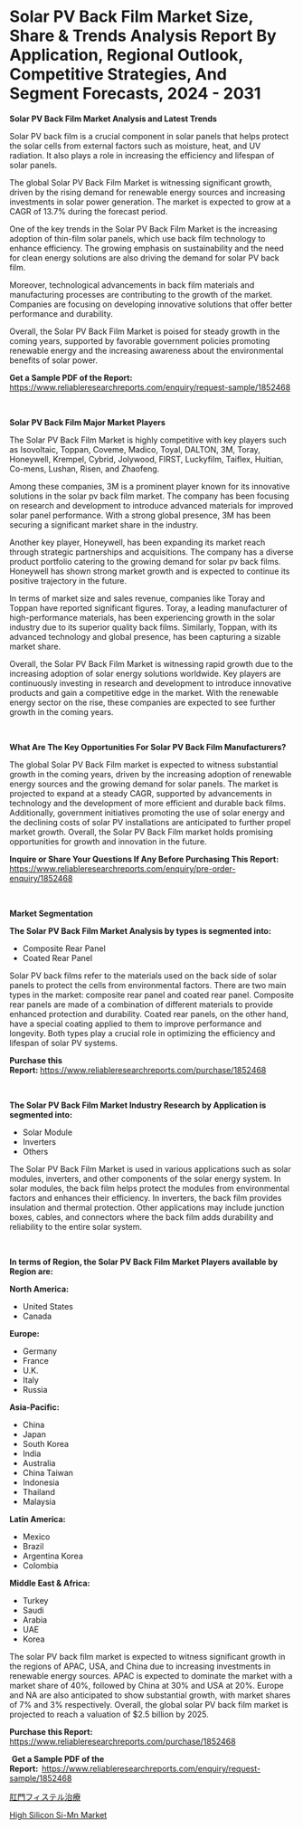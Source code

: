 <p><h1>Solar PV Back Film Market Size, Share & Trends Analysis Report By Application, Regional Outlook, Competitive Strategies, And Segment Forecasts, 2024 - 2031</h1></p><p><strong>Solar PV Back Film Market Analysis and Latest Trends</strong></p>
<p><p> </p><p>Solar PV back film is a crucial component in solar panels that helps protect the solar cells from external factors such as moisture, heat, and UV radiation. It also plays a role in increasing the efficiency and lifespan of solar panels. </p><p>The global Solar PV Back Film Market is witnessing significant growth, driven by the rising demand for renewable energy sources and increasing investments in solar power generation. The market is expected to grow at a CAGR of 13.7% during the forecast period. </p><p>One of the key trends in the Solar PV Back Film Market is the increasing adoption of thin-film solar panels, which use back film technology to enhance efficiency. The growing emphasis on sustainability and the need for clean energy solutions are also driving the demand for solar PV back film. </p><p>Moreover, technological advancements in back film materials and manufacturing processes are contributing to the growth of the market. Companies are focusing on developing innovative solutions that offer better performance and durability. </p><p>Overall, the Solar PV Back Film Market is poised for steady growth in the coming years, supported by favorable government policies promoting renewable energy and the increasing awareness about the environmental benefits of solar power.</p></p>
<p><strong>Get a Sample PDF of the Report:&nbsp;</strong> <a href="https://www.reliableresearchreports.com/enquiry/request-sample/1852468">https://www.reliableresearchreports.com/enquiry/request-sample/1852468</a></p>
<p>&nbsp;</p>
<p><strong>Solar PV Back Film Major Market Players</strong></p>
<p><p>The Solar PV Back Film Market is highly competitive with key players such as Isovoltaic, Toppan, Coveme, Madico, Toyal, DALTON, 3M, Toray, Honeywell, Krempel, Cybrid, Jolywood, FIRST, Luckyfilm, Taiflex, Huitian, Co-mens, Lushan, Risen, and Zhaofeng. </p><p>Among these companies, 3M is a prominent player known for its innovative solutions in the solar pv back film market. The company has been focusing on research and development to introduce advanced materials for improved solar panel performance. With a strong global presence, 3M has been securing a significant market share in the industry.</p><p>Another key player, Honeywell, has been expanding its market reach through strategic partnerships and acquisitions. The company has a diverse product portfolio catering to the growing demand for solar pv back films. Honeywell has shown strong market growth and is expected to continue its positive trajectory in the future.</p><p>In terms of market size and sales revenue, companies like Toray and Toppan have reported significant figures. Toray, a leading manufacturer of high-performance materials, has been experiencing growth in the solar industry due to its superior quality back films. Similarly, Toppan, with its advanced technology and global presence, has been capturing a sizable market share.</p><p>Overall, the Solar PV Back Film Market is witnessing rapid growth due to the increasing adoption of solar energy solutions worldwide. Key players are continuously investing in research and development to introduce innovative products and gain a competitive edge in the market. With the renewable energy sector on the rise, these companies are expected to see further growth in the coming years.</p></p>
<p>&nbsp;</p>
<p><strong>What Are The Key Opportunities For Solar PV Back Film Manufacturers?</strong></p>
<p><p>The global Solar PV Back Film market is expected to witness substantial growth in the coming years, driven by the increasing adoption of renewable energy sources and the growing demand for solar panels. The market is projected to expand at a steady CAGR, supported by advancements in technology and the development of more efficient and durable back films. Additionally, government initiatives promoting the use of solar energy and the declining costs of solar PV installations are anticipated to further propel market growth. Overall, the Solar PV Back Film market holds promising opportunities for growth and innovation in the future.</p></p>
<p><strong>Inquire or Share Your Questions If Any Before Purchasing This Report:</strong> <a href="https://www.reliableresearchreports.com/enquiry/pre-order-enquiry/1852468">https://www.reliableresearchreports.com/enquiry/pre-order-enquiry/1852468</a></p>
<p>&nbsp;</p>
<p><strong>Market Segmentation</strong></p>
<p><strong>The Solar PV Back Film Market Analysis by types is segmented into:</strong></p>
<p><ul><li>Composite Rear Panel</li><li>Coated Rear Panel</li></ul></p>
<p><p>Solar PV back films refer to the materials used on the back side of solar panels to protect the cells from environmental factors. There are two main types in the market: composite rear panel and coated rear panel. Composite rear panels are made of a combination of different materials to provide enhanced protection and durability. Coated rear panels, on the other hand, have a special coating applied to them to improve performance and longevity. Both types play a crucial role in optimizing the efficiency and lifespan of solar PV systems.</p></p>
<p><strong>Purchase this Report:&nbsp;</strong><a href="https://www.reliableresearchreports.com/purchase/1852468">https://www.reliableresearchreports.com/purchase/1852468</a></p>
<p>&nbsp;</p>
<p><strong>The Solar PV Back Film Market Industry Research by Application is segmented into:</strong></p>
<p><ul><li>Solar Module</li><li>Inverters</li><li>Others</li></ul></p>
<p><p>The Solar PV Back Film Market is used in various applications such as solar modules, inverters, and other components of the solar energy system. In solar modules, the back film helps protect the modules from environmental factors and enhances their efficiency. In inverters, the back film provides insulation and thermal protection. Other applications may include junction boxes, cables, and connectors where the back film adds durability and reliability to the entire solar system.</p></p>
<p>&nbsp;</p>
<p><strong>In terms of Region, the Solar PV Back Film Market Players available by Region are:</strong></p>
<p>
    <p> <strong> North America: </strong>
        <ul>
            <li>United States</li>
            <li>Canada</li>
        </ul>
        </p> 
    <p> <strong> Europe: </strong>
        <ul>
            <li>Germany</li>
            <li>France</li>
            <li>U.K.</li>
            <li>Italy</li>
            <li>Russia</li>
        </ul>
        </p> 
    <p> <strong> Asia-Pacific: </strong>
        <ul>
            <li>China</li>
            <li>Japan</li>
            <li>South Korea</li>
            <li>India</li>
            <li>Australia</li>
            <li>China Taiwan</li>
            <li>Indonesia</li>
            <li>Thailand</li>
            <li>Malaysia</li>
        </ul>
        </p> 
    <p> <strong> Latin America: </strong>
        <ul>
            <li>Mexico</li>
            <li>Brazil</li>
            <li>Argentina Korea</li>
            <li>Colombia</li>
        </ul>
        </p> 
    <p> <strong> Middle East & Africa: </strong>
        <ul>
            <li>Turkey</li>
            <li>Saudi</li>
            <li>Arabia</li>
            <li>UAE</li>
            <li>Korea</li>
        </ul>
    </p>
    </p>
<p><p>The solar PV back film market is expected to witness significant growth in the regions of APAC, USA, and China due to increasing investments in renewable energy sources. APAC is expected to dominate the market with a market share of 40%, followed by China at 30% and USA at 20%. Europe and NA are also anticipated to show substantial growth, with market shares of 7% and 3% respectively. Overall, the global solar PV back film market is projected to reach a valuation of $2.5 billion by 2025.</p></p>
<p><strong>Purchase this Report: </strong><a href="https://www.reliableresearchreports.com/purchase/1852468">https://www.reliableresearchreports.com/purchase/1852468</a></p>
<p>&nbsp;<strong>Get a Sample PDF of the Report:&nbsp;&nbsp;</strong><a href="https://www.reliableresearchreports.com/enquiry/request-sample/1852468">https://www.reliableresearchreports.com/enquiry/request-sample/1852468</a></p>
<p><strong></strong></p>
<p><p><a href="https://github.com/mohamedbakry57/Market-Research-Report-List-3/blob/main/95331621538.md">肛門フィステル治療</a></p><p><a href="https://github.com/JameTravis/Market-Research-Report-List-4/blob/main/high-silicon-si-mn-market.md">High Silicon Si-Mn Market</a></p></p>